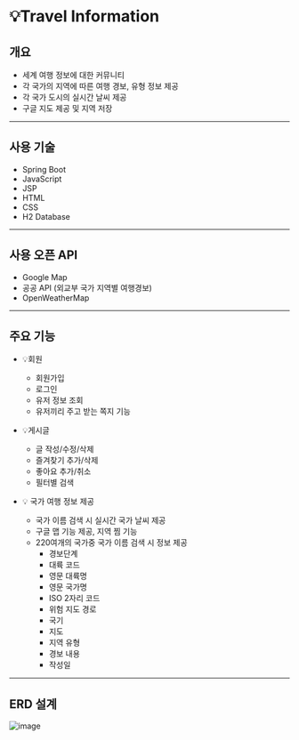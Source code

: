 # 💡Travel Information

## 개요
 - 세계 여행 정보에 대한 커뮤니티
 - 각 국가의 지역에 따른 여행 경보, 유형 정보 제공
 - 각 국가 도시의 실시간 날씨 제공
 - 구글 지도 제공 및 지역 저장

---

 ## 사용 기술
 - Spring Boot
 - JavaScript
 - JSP
 - HTML
 - CSS
 - H2 Database

---

 ## 사용 오픈 API
 - Google Map
 - 공공 API (외교부 국가 지역별 여행경보)
 - OpenWeatherMap

--- 
## 주요 기능

- 💡회원
  - 회원가입
  - 로그인
  - 유저 정보 조회
  - 유저끼리 주고 받는 쪽지 기능 
  

- 💡게시글 
  - 글 작성/수정/삭제
  - 즐겨찾기 추가/삭제
  - 좋아요 추가/취소
  - 필터별 검색
  

- 💡 국가 여행 정보 제공
  - 국가 이름 검색 시 실시간 국가 날씨 제공
  - 구글 맵 기능 제공, 지역 찜 기능 
  - 220여개의 국가중 국가 이름 검색 시 정보 제공
    - 경보단계
    - 대륙 코드
    - 영문 대륙명
    - 영문 국가명
    - ISO 2자리 코드
    - 위험 지도 경로
    - 국기
    - 지도
    - 지역 유형
    - 경보 내용
    - 작성일

 ---

## ERD 설계

![image](https://github.com/KDDYYY/Traveling/assets/109346159/49e52115-9dfc-4944-9a81-159aca9d1d73)
